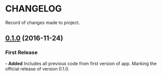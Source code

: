 # CHANGELOG
Record of changes made to project.

## [0.1.0] (2016-11-24)
### First Release
**- Added**
Includes all previous code from first version of app. Marking the official release of version 0.1.0.


[0.1.0]: https://github.com/2flcastro/amazeriffic/releases/tag/v0.1.0
